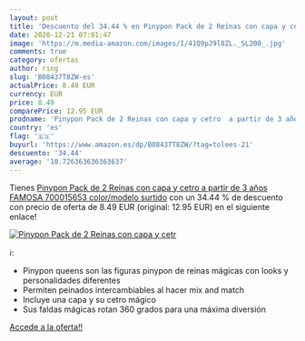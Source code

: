 ```yaml
---
layout: post
title: 'Descuento del 34.44 % en Pinypon Pack de 2 Reinas con capa y cetr'
date: 2020-12-21 07:01:47
image: 'https://m.media-amazon.com/images/I/41Q9pJ9l8ZL._SL200_.jpg'
comments: true
category: ofertas
author: ring
slug: 'B08437T8ZW-es'
actualPrice: 8.49 EUR
currency: EUR
price: 8.49
comparePrice: 12.95 EUR
prodname: 'Pinypon Pack de 2 Reinas con capa y cetro  a partir de 3 años  FAMOSA 700015653    color/modelo surtido'
country: 'es'
flag: '🇪🇸'
buyurl: 'https://www.amazon.es/dp/B08437T8ZW/?tag=tolees-21'
descuento: '34.44'
average: '10.726363636363637'
---
```


Tienes [Pinypon Pack de 2 Reinas con capa y cetro  a partir de 3 años  FAMOSA 700015653    color/modelo surtido](https://www.amazon.es/dp/B08437T8ZW/?tag=tolees-21) con un 34.44 % de descuento con precio de oferta de 8.49 EUR (original: 12.95 EUR) en el siguiente enlace!

[![Pinypon Pack de 2 Reinas con capa y cetr](https://m.media-amazon.com/images/I/41Q9pJ9l8ZL._SL200_.jpg)](https://www.amazon.es/dp/B08437T8ZW/?tag=tolees-21)

ℹ️:

- Pinypon queens son las figuras pinypon de reinas mágicas con looks y personalidades diferentes
- Permiten peinados intercambiables al hacer mix and match
- Incluye una capa y su cetro mágico
- Sus faldas mágicas rotan 360 grados para una máxima diversión

[Accede a la oferta!!](https://www.amazon.es/dp/B08437T8ZW/?tag=tolees-21)
